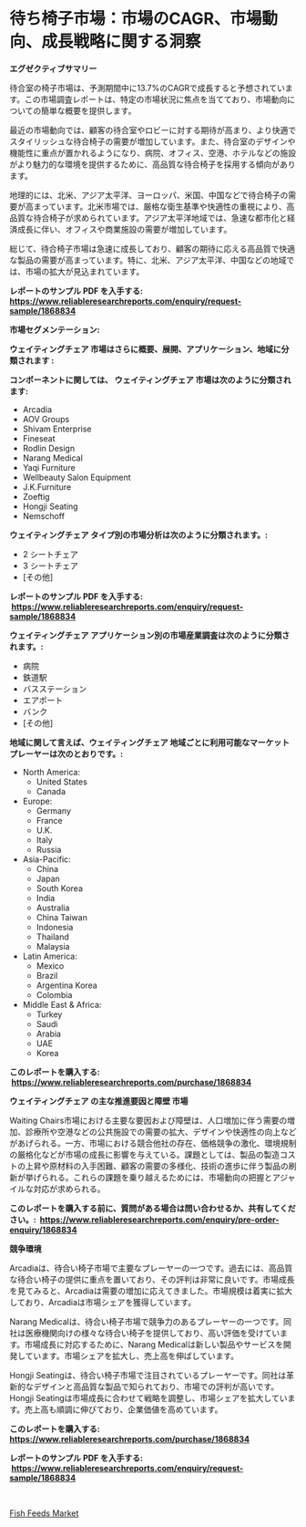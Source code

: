 <p><h1>待ち椅子市場：市場のCAGR、市場動向、成長戦略に関する洞察</h1></p><p><strong>エグゼクティブサマリー</strong></p>
<p><p>待合室の椅子市場は、予測期間中に13.7%のCAGRで成長すると予想されています。この市場調査レポートは、特定の市場状況に焦点を当てており、市場動向についての簡単な概要を提供します。 </p><p>最近の市場動向では、顧客の待合室やロビーに対する期待が高まり、より快適でスタイリッシュな待合椅子の需要が増加しています。また、待合室のデザインや機能性に重点が置かれるようになり、病院、オフィス、空港、ホテルなどの施設がより魅力的な環境を提供するために、高品質な待合椅子を採用する傾向があります。</p><p>地理的には、北米、アジア太平洋、ヨーロッパ、米国、中国などで待合椅子の需要が高まっています。北米市場では、厳格な衛生基準や快適性の重視により、高品質な待合椅子が求められています。アジア太平洋地域では、急速な都市化と経済成長に伴い、オフィスや商業施設の需要が増加しています。</p><p>総じて、待合椅子市場は急速に成長しており、顧客の期待に応える高品質で快適な製品の需要が高まっています。特に、北米、アジア太平洋、中国などの地域では、市場の拡大が見込まれています。</p></p>
<p><strong>レポートのサンプル PDF を入手する: <a href="https://www.reliableresearchreports.com/enquiry/request-sample/1868834">https://www.reliableresearchreports.com/enquiry/request-sample/1868834</a></strong></p>
<p><strong>市場セグメンテーション:</strong></p>
<p><strong> ウェイティングチェア 市場はさらに概要、展開、アプリケーション、地域に分類されます :</strong></p>
<p><strong>コンポーネントに関しては、 ウェイティングチェア 市場は次のように分類されます: &nbsp;</strong></p>
<p><ul><li>Arcadia</li><li>AOV Groups</li><li>Shivam Enterprise</li><li>Fineseat</li><li>Rodlin Design</li><li>Narang Medical</li><li>Yaqi Furniture</li><li>Wellbeauty Salon Equipment</li><li>J.K.Furniture</li><li>Zoeftig</li><li>Hongji Seating</li><li>Nemschoff</li></ul></p>
<p><strong> ウェイティングチェア タイプ別の市場分析は次のように分類されます。:</strong></p>
<p><ul><li>2 シートチェア</li><li>3 シートチェア</li><li>[その他]</li></ul></p>
<p><strong>レポートのサンプル PDF を入手する: &nbsp;<a href="https://www.reliableresearchreports.com/enquiry/request-sample/1868834">https://www.reliableresearchreports.com/enquiry/request-sample/1868834</a></strong></p>
<p><strong> ウェイティングチェア アプリケーション別の市場産業調査は次のように分類されます。:</strong></p>
<p><ul><li>病院</li><li>鉄道駅</li><li>バスステーション</li><li>エアポート</li><li>バンク</li><li>[その他]</li></ul></p>
<p><strong>地域に関して言えば、ウェイティングチェア 地域ごとに利用可能なマーケットプレーヤーは次のとおりです。:</strong></p>
<p><ul>
    <li>
        North America:
        <ul>
            <li>United States</li>
            <li>Canada</li>
        </ul>
    </li>
    <li>
        Europe:
        <ul>
            <li>Germany</li>
            <li>France</li>
            <li>U.K.</li>
            <li>Italy</li>
            <li>Russia</li>
        </ul>
    </li>
    <li>
        Asia-Pacific:
        <ul>
            <li>China</li>
            <li>Japan</li>
            <li>South Korea</li>
            <li>India</li>
            <li>Australia</li>
            <li>China Taiwan</li>
            <li>Indonesia</li>
            <li>Thailand</li>
            <li>Malaysia</li>
        </ul>
    </li>
    <li>
        Latin America:
        <ul>
            <li>Mexico</li>
            <li>Brazil</li>
            <li>Argentina Korea</li>
            <li>Colombia</li>
        </ul>
    </li>
    <li>
        Middle East & Africa:
        <ul>
            <li>Turkey</li>
            <li>Saudi</li>
            <li>Arabia</li>
            <li>UAE</li>
            <li>Korea</li>
        </ul>
    </li>
    </ul></p>
<p><strong>このレポートを購入する: &nbsp;<a href="https://www.reliableresearchreports.com/purchase/1868834">https://www.reliableresearchreports.com/purchase/1868834</a></strong></p>
<p><strong>ウェイティングチェア の主な推進要因と障壁 市場</strong></p>
<p><p>Waiting Chairs市場における主要な要因および障壁は、人口増加に伴う需要の増加、診療所や空港などの公共施設での需要の拡大、デザインや快適性の向上などがあげられる。一方、市場における競合他社の存在、価格競争の激化、環境規制の厳格化などが市場の成長に影響を与えている。課題としては、製品の製造コストの上昇や原材料の入手困難、顧客の需要の多様化、技術の進歩に伴う製品の刷新が挙げられる。これらの課題を乗り越えるためには、市場動向の把握とアジャイルな対応が求められる。</p></p>
<p><strong>このレポートを購入する前に、質問がある場合は問い合わせるか、共有してください。:&nbsp; <a href="https://www.reliableresearchreports.com/enquiry/pre-order-enquiry/1868834">https://www.reliableresearchreports.com/enquiry/pre-order-enquiry/1868834</a></strong></p>
<p><strong>競争環境</strong></p>
<p><p>Arcadiaは、待合い椅子市場で主要なプレーヤーの一つです。過去には、高品質な待合い椅子の提供に重点を置いており、その評判は非常に良いです。市場成長を見てみると、Arcadiaは需要の増加に応えてきました。市場規模は着実に拡大しており、Arcadiaは市場シェアを獲得しています。</p><p>Narang Medicalは、待合い椅子市場で競争力のあるプレーヤーの一つです。同社は医療機関向けの様々な待合い椅子を提供しており、高い評価を受けています。市場成長に対応するために、Narang Medicalは新しい製品やサービスを開発しています。市場シェアを拡大し、売上高を伸ばしています。</p><p>Hongji Seatingは、待合い椅子市場で注目されているプレーヤーです。同社は革新的なデザインと高品質な製品で知られており、市場での評判が高いです。Hongji Seatingは市場成長に合わせて戦略を調整し、市場シェアを拡大しています。売上高も順調に伸びており、企業価値を高めています。</p></p>
<p><strong>このレポートを購入する: &nbsp; <a href="https://www.reliableresearchreports.com/purchase/1868834">https://www.reliableresearchreports.com/purchase/1868834</a></strong></p>
<p><strong>レポートのサンプル PDF を入手する: &nbsp;<a href="https://www.reliableresearchreports.com/enquiry/request-sample/1868834">https://www.reliableresearchreports.com/enquiry/request-sample/1868834</a></strong><strong></strong></p>
<p>&nbsp;</p>
<p><p><a href="https://fuschia-pecorino-a6d.notion.site/Fish-Feeds-Market-Research-Report-Provides-thorough-Industry-Overview-which-offers-an-In-Depth-Anal-4717d46299ab4b53b582dc69b42271ae">Fish Feeds Market</a></p></p>